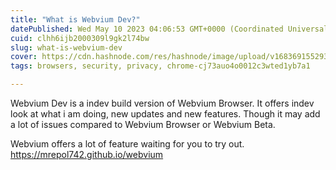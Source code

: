 ```yaml
---
title: "What is Webvium Dev?"
datePublished: Wed May 10 2023 04:06:53 GMT+0000 (Coordinated Universal Time)
cuid: clhh6ijb2000309l9gk2l74bw
slug: what-is-webvium-dev
cover: https://cdn.hashnode.com/res/hashnode/image/upload/v1683691552933/cdb47e1f-1cea-4fbd-b38f-6af0b898144a.png
tags: browsers, security, privacy, chrome-cj73auo4o0012c3wted1yb7a1

---
```


Webvium Dev is a indev build version of Webvium Browser. It offers indev look at what i am doing, new updates and new features. Though it may add a lot of issues compared to Webvium Browser or Webvium Beta.

Webvium offers a lot of feature waiting for you to try out.  
https://mrepol742.github.io/webvium